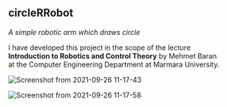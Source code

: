 ## circleRRobot
_A simple robotic arm which draws circle_  
     
I have developed this project in the scope of the lecture  
**Introduction to Robotics and Control Theory** by Mehmet Baran  
at the Computer Engineering Department at Marmara University.


![Screenshot from 2021-09-26 11-17-43](https://user-images.githubusercontent.com/53397398/134799721-401e5c10-d6d1-4fe9-aca4-c1edcd8e7de6.png)

![Screenshot from 2021-09-26 11-17-58](https://user-images.githubusercontent.com/53397398/134799724-13013ffb-5721-4599-a964-bff9997b2a5f.png)
